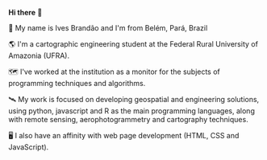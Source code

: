 **Hi there** 👋

📍 My name is Ives Brandão and I'm from Belém, Pará, Brazil

🌎 I'm a cartographic engineering student at the Federal Rural University of Amazonia (UFRA). 

🗺️ I've worked at the institution as a monitor for the subjects of programming techniques and algorithms. 

🛰️ My work is focused on developing geospatial and engineering solutions, using python, javascript and R as the main programming languages, along with remote sensing, aerophotogrammetry and cartography techniques. 

🖥️ I also have an affinity with web page development (HTML, CSS and JavaScript).
